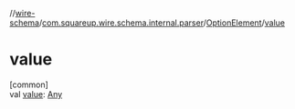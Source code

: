 //[wire-schema](../../../index.md)/[com.squareup.wire.schema.internal.parser](../index.md)/[OptionElement](index.md)/[value](value.md)

# value

[common]\
val [value](value.md): [Any](https://kotlinlang.org/api/latest/jvm/stdlib/kotlin/-any/index.html)
